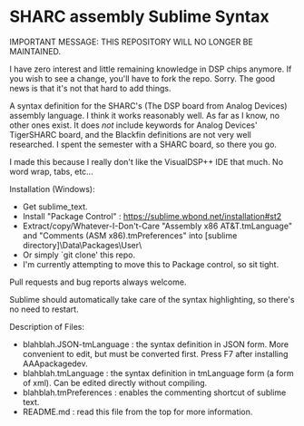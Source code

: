SHARC assembly Sublime Syntax
=============================

IMPORTANT MESSAGE: THIS REPOSITORY WILL NO LONGER BE MAINTAINED.

I have zero interest and little remaining knowledge in DSP chips anymore. If you wish to see a change, you'll have to fork the repo. Sorry. The good news is that it's not that hard to add things.

A syntax definition for the SHARC's (The DSP board from Analog Devices) assembly language. I think it works reasonably well. As far as I know, no other ones exist. It does *not* include keywords for Analog Devices' TigerSHARC board, and the Blackfin definitions are not very well researched. I spent the semester with a SHARC board, so there you go.

I made this because I really don't like the VisualDSP++ IDE that much. No word wrap, tabs, etc...

Installation (Windows):
- Get sublime_text.
- Install "Package Control" : https://sublime.wbond.net/installation#st2
- Extract/copy/Whatever-I-Don't-Care "Assembly x86 AT&T.tmLanguage" and "Comments (ASM x86).tmPreferences" into [sublime directory]\Data\Packages\User\
- Or simply `git clone' this repo.
- I'm currently attempting to move this to Package control, so sit tight.

Pull requests and bug reports always welcome.

Sublime should automatically take care of the syntax highlighting, so there's no need to restart.


Description of Files:
- blahblah.JSON-tmLanguage : the syntax definition in JSON form. More convenient to edit, but must be converted first. Press F7 after installing AAApackagedev.
- blahblah.tmLanguage : the syntax definition in tmLanguage form (a form of xml). Can be edited directly without compiling.
- blahblah.tmPreferences : enables the commenting shortcut of sublime text.
- README.md : read this file from the top for more information.
